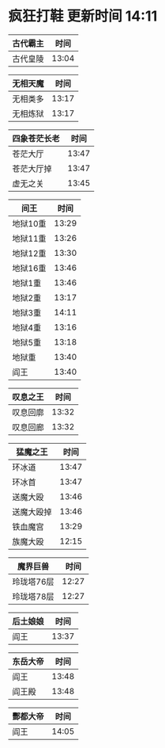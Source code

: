 # 疯狂打鞋 更新时间 14:11

| 古代霸主   | 时间    |
|--------|-------|
| 古代皇陵 | 13:04 |

| 无相天魔   | 时间    |
|--------|-------|
| 无相类多 | 13:17 |
| 无相炼狱 | 13:17 |

| 四象苍茫长老   | 时间    |
|--------|-------|
| 苍茫大厅 | 13:47 |
| 苍茫大厅掉 | 13:47 |
| 虚无之关 | 13:45 |

| 间王   | 时间    |
|--------|-------|
| 地狱10重 | 13:29 |
| 地狱11重 | 13:26 |
| 地狱12重 | 13:30 |
| 地狱16重 | 13:46 |
| 地狱1重 | 13:46 |
| 地狱2重 | 13:17 |
| 地狱3重 | 14:11 |
| 地狱4重 | 13:16 |
| 地狱5重 | 13:18 |
| 地狱重 | 13:40 |
| 阎王 | 13:40 |

| 叹息之王   | 时间    |
|--------|-------|
| 叹息回廓 | 13:32 |
| 叹息回廊 | 13:32 |

| 猛魔之王   | 时间    |
|--------|-------|
| 环冰道 | 13:47 |
| 环冰首 | 13:47 |
| 送魔大殴 | 13:46 |
| 送魔大殴掉 | 13:46 |
| 铁血魔宫 | 13:29 |
| 族魔大殴 | 12:15 |

| 魔界巨兽   | 时间    |
|--------|-------|
| 玲珑塔76层 | 12:27 |
| 玲珑塔78层 | 12:27 |

| 后土娘娘   | 时间    |
|--------|-------|
| 阎王 | 13:37 |

| 东岳大帝   | 时间    |
|--------|-------|
| 阎王 | 13:48 |
| 阎王殿 | 13:48 |

| 酆都大帝   | 时间    |
|--------|-------|
| 阎王 | 14:05 |